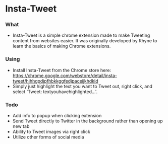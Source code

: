 # Insta-Tweet

### What
- Insta-Tweet is a simple chrome extension made to make Tweeting content from websites easier. It was originally developed by Rhyne to learn the basics of making Chrome extensions.

### Using
- Install Insta-Tweet from the Chrome store here: https://chrome.google.com/webstore/detail/insta-tweet/hihhgpdjpfhbkkggfedjpaceijkhdkld
- Simply just highlight the text you want to Tweet out, right click, and select 'Tweet: textyouhavehighlighted...'.

### Todo
- Add info to popup when clicking extension
- Send Tweet directly to Twitter in the background rather than opening up new tab
- Ability to Tweet images via right click
- Utilize other forms of social media
